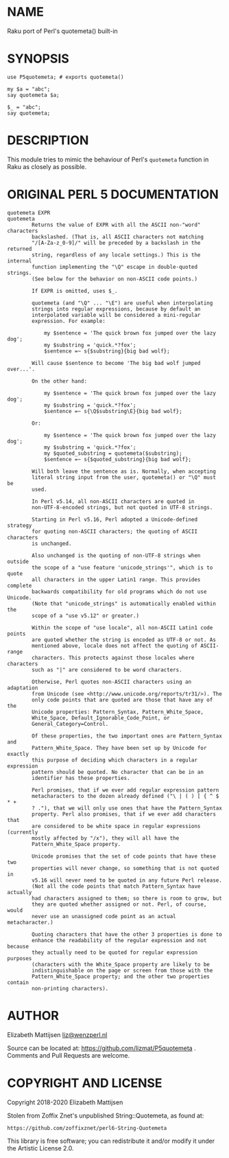 NAME
====

Raku port of Perl's quotemeta() built-in

SYNOPSIS
========

    use P5quotemeta; # exports quotemeta()

    my $a = "abc";
    say quotemeta $a;

    $_ = "abc";
    say quotemeta;

DESCRIPTION
===========

This module tries to mimic the behaviour of Perl's `quotemeta` function in Raku as closely as possible.

ORIGINAL PERL 5 DOCUMENTATION
=============================

    quotemeta EXPR
    quotemeta
            Returns the value of EXPR with all the ASCII non-"word" characters
            backslashed. (That is, all ASCII characters not matching
            "/[A-Za-z_0-9]/" will be preceded by a backslash in the returned
            string, regardless of any locale settings.) This is the internal
            function implementing the "\Q" escape in double-quoted strings.
            (See below for the behavior on non-ASCII code points.)

            If EXPR is omitted, uses $_.

            quotemeta (and "\Q" ... "\E") are useful when interpolating
            strings into regular expressions, because by default an
            interpolated variable will be considered a mini-regular
            expression. For example:

                my $sentence = 'The quick brown fox jumped over the lazy dog';
                my $substring = 'quick.*?fox';
                $sentence =~ s{$substring}{big bad wolf};

            Will cause $sentence to become 'The big bad wolf jumped over...'.

            On the other hand:

                my $sentence = 'The quick brown fox jumped over the lazy dog';
                my $substring = 'quick.*?fox';
                $sentence =~ s{\Q$substring\E}{big bad wolf};

            Or:

                my $sentence = 'The quick brown fox jumped over the lazy dog';
                my $substring = 'quick.*?fox';
                my $quoted_substring = quotemeta($substring);
                $sentence =~ s{$quoted_substring}{big bad wolf};

            Will both leave the sentence as is. Normally, when accepting
            literal string input from the user, quotemeta() or "\Q" must be
            used.

            In Perl v5.14, all non-ASCII characters are quoted in
            non-UTF-8-encoded strings, but not quoted in UTF-8 strings.

            Starting in Perl v5.16, Perl adopted a Unicode-defined strategy
            for quoting non-ASCII characters; the quoting of ASCII characters
            is unchanged.

            Also unchanged is the quoting of non-UTF-8 strings when outside
            the scope of a "use feature 'unicode_strings'", which is to quote
            all characters in the upper Latin1 range. This provides complete
            backwards compatibility for old programs which do not use Unicode.
            (Note that "unicode_strings" is automatically enabled within the
            scope of a "use v5.12" or greater.)

            Within the scope of "use locale", all non-ASCII Latin1 code points
            are quoted whether the string is encoded as UTF-8 or not. As
            mentioned above, locale does not affect the quoting of ASCII-range
            characters. This protects against those locales where characters
            such as "|" are considered to be word characters.

            Otherwise, Perl quotes non-ASCII characters using an adaptation
            from Unicode (see <http://www.unicode.org/reports/tr31/>). The
            only code points that are quoted are those that have any of the
            Unicode properties: Pattern_Syntax, Pattern_White_Space,
            White_Space, Default_Ignorable_Code_Point, or
            General_Category=Control.

            Of these properties, the two important ones are Pattern_Syntax and
            Pattern_White_Space. They have been set up by Unicode for exactly
            this purpose of deciding which characters in a regular expression
            pattern should be quoted. No character that can be in an
            identifier has these properties.

            Perl promises, that if we ever add regular expression pattern
            metacharacters to the dozen already defined ("\ | ( ) [ { ^ $ * +
            ? ."), that we will only use ones that have the Pattern_Syntax
            property. Perl also promises, that if we ever add characters that
            are considered to be white space in regular expressions (currently
            mostly affected by "/x"), they will all have the
            Pattern_White_Space property.

            Unicode promises that the set of code points that have these two
            properties will never change, so something that is not quoted in
            v5.16 will never need to be quoted in any future Perl release.
            (Not all the code points that match Pattern_Syntax have actually
            had characters assigned to them; so there is room to grow, but
            they are quoted whether assigned or not. Perl, of course, would
            never use an unassigned code point as an actual metacharacter.)

            Quoting characters that have the other 3 properties is done to
            enhance the readability of the regular expression and not because
            they actually need to be quoted for regular expression purposes
            (characters with the White_Space property are likely to be
            indistinguishable on the page or screen from those with the
            Pattern_White_Space property; and the other two properties contain
            non-printing characters).

AUTHOR
======

Elizabeth Mattijsen <liz@wenzperl.nl>

Source can be located at: https://github.com/lizmat/P5quotemeta . Comments and Pull Requests are welcome.

COPYRIGHT AND LICENSE
=====================

Copyright 2018-2020 Elizabeth Mattijsen

Stolen from Zoffix Znet's unpublished String::Quotemeta, as found at:

    https://github.com/zoffixznet/perl6-String-Quotemeta

This library is free software; you can redistribute it and/or modify it under the Artistic License 2.0.

